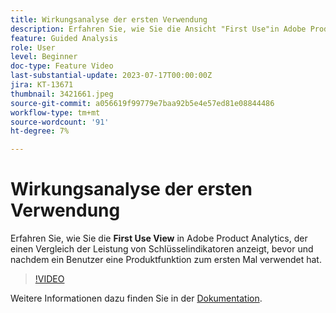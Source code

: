 ```yaml
---
title: Wirkungsanalyse der ersten Verwendung
description: Erfahren Sie, wie Sie die Ansicht "First Use"in Adobe Product Analytics verwenden, die einen Vergleich der Leistung von Schlüsselindikatoren anzeigt, bevor und nachdem ein Benutzer eine Produktfunktion zum ersten Mal verwendet hat.
feature: Guided Analysis
role: User
level: Beginner
doc-type: Feature Video
last-substantial-update: 2023-07-17T00:00:00Z
jira: KT-13671
thumbnail: 3421661.jpeg
source-git-commit: a056619f99779e7baa92b5e4e57ed81e08844486
workflow-type: tm+mt
source-wordcount: '91'
ht-degree: 7%

---
```



# Wirkungsanalyse der ersten Verwendung

Erfahren Sie, wie Sie die **First Use View** in Adobe Product Analytics, der einen Vergleich der Leistung von Schlüsselindikatoren anzeigt, bevor und nachdem ein Benutzer eine Produktfunktion zum ersten Mal verwendet hat.

>[!VIDEO](https://video.tv.adobe.com/v/3421661/?learn=on)

Weitere Informationen dazu finden Sie in der [Dokumentation](https://experienceleague.adobe.com/docs/analytics-platform/using/guided-analysis/impact/first-use.html).
